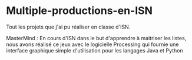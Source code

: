 # Multiple-productions-en-ISN
Tout les projets que j'ai pu réaliser en classe d'ISN.

MasterMind : En cours d'ISN dans le but d'apprendre à maitriser les listes, nous avons réalisé ce jeux avec le logicielle Processing qui fournie une interface graphique simple d'utilisation pour les langages Java et Python
